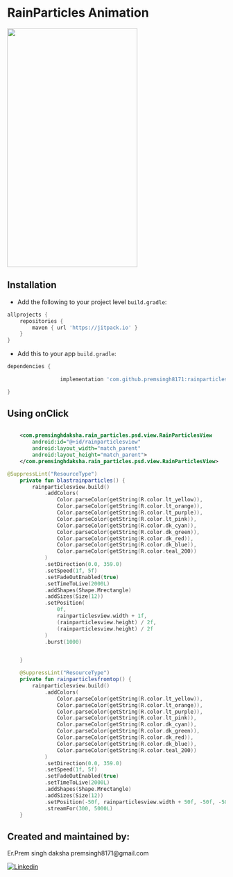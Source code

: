 
# RainParticles Animation

<img src="https://github.com/premsingh8171/rainparticles/blob/master/app/src/main/res/drawable/animation.gif" width="300" height="550" />

## Installation

-  Add the following to your project level `build.gradle`:
 
```gradle
allprojects {
	repositories {
		maven { url 'https://jitpack.io' }
	}
}
```
  -  Add this to your app `build.gradle`:
 
```gradle
dependencies {
      
	       	     implementation 'com.github.premsingh8171:rainparticles:1.0.1'

}
```

## Using onClick

```xml

    <com.premsinghdaksha.rain_particles.psd.view.RainParticlesView
        android:id="@+id/rainparticlesview"
        android:layout_width="match_parent"
        android:layout_height="match_parent">
    </com.premsinghdaksha.rain_particles.psd.view.RainParticlesView>

```
```kotlin
@SuppressLint("ResourceType")
    private fun blastrainparticles() {
        rainparticlesview.build()
            .addColors(
                Color.parseColor(getString(R.color.lt_yellow)),
                Color.parseColor(getString(R.color.lt_orange)),
                Color.parseColor(getString(R.color.lt_purple)),
                Color.parseColor(getString(R.color.lt_pink)),
                Color.parseColor(getString(R.color.dk_cyan)),
                Color.parseColor(getString(R.color.dk_green)),
                Color.parseColor(getString(R.color.dk_red)),
                Color.parseColor(getString(R.color.dk_blue)),
                Color.parseColor(getString(R.color.teal_200))
            )
            .setDirection(0.0, 359.0)
            .setSpeed(1f, 5f)
            .setFadeOutEnabled(true)
            .setTimeToLive(2000L)
            .addShapes(Shape.Mrectangle)
            .addSizes(Size(12))
            .setPosition(
                0f,
                rainparticlesview.width + 1f,
                (rainparticlesview.height) / 2f,
                (rainparticlesview.height) / 2f
            )
            .burst(1000)


    }

    @SuppressLint("ResourceType")
    private fun rainparticlesfromtop() {
        rainparticlesview.build()
            .addColors(
                Color.parseColor(getString(R.color.lt_yellow)),
                Color.parseColor(getString(R.color.lt_orange)),
                Color.parseColor(getString(R.color.lt_purple)),
                Color.parseColor(getString(R.color.lt_pink)),
                Color.parseColor(getString(R.color.dk_cyan)),
                Color.parseColor(getString(R.color.dk_green)),
                Color.parseColor(getString(R.color.dk_red)),
                Color.parseColor(getString(R.color.dk_blue)),
                Color.parseColor(getString(R.color.teal_200))
            )
            .setDirection(0.0, 359.0)
            .setSpeed(1f, 5f)
            .setFadeOutEnabled(true)
            .setTimeToLive(2000L)
            .addShapes(Shape.Mrectangle)
            .addSizes(Size(12))
            .setPosition(-50f, rainparticlesview.width + 50f, -50f, -50f)
            .streamFor(300, 5000L)
    }
```




<h2>Created and maintained by:</h2>
<p>Er.Prem singh daksha  premsingh8171@gmail.com</p>
<p><a href="https://www.linkedin.com/in/prem-singh-daksha-82az/"> <img src="https://github.com/anitaa1990/DeviceInfo-Sample/blob/master/media/linkedin-icon.png" alt="Linkedin" style="max-width:100%;"> </a></p>
